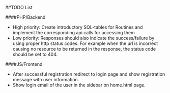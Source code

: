 ##TODO List

####PHP/Backend
  * High priority: Create introductory SQL-tables for Routines and implement the corresponding api calls for accessing them
  * Low priority: Responses should also indicate the success/failure by using proper http status codes. For example when the url is incorrect causing no resource to be returned in the response, the status code should be set to 404.

####JS/Frontend
  * After successful registration redirect to login page and show registration message with user information.
  * Show login email of the user in the sidebar on home.html page.

